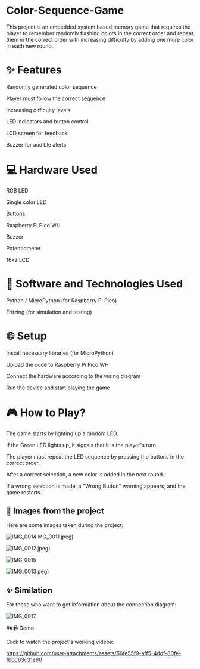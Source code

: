 # Color-Sequence-Game

This project is an embedded system based memory game that requires the player to remember randomly flashing colors in the correct order and repeat them in the correct order with increasing difficulty by adding one more color in each new round.

# ✨ Features


Randomly generated color sequence

Player must follow the correct sequence

Increasing difficulty levels

LED indicators and button control

LCD screen for feedback

Buzzer for audible alerts



# 💻 Hardware Used


  RGB LED
  
  Single color LED
  
  Buttons
  
  Raspberry Pi Pico WH
  
  Buzzer
  
  Potentiometer
  
  16x2 LCD 



# 🔧 Software and Technologies Used


  Python / MicroPython (for Raspberry Pi Pico)
  
  Fritzing (for simulation and testing)



# 🌐 Setup


  Install necessary libraries (for MicroPython)
  
  Upload the code to Raspberry Pi Pico WH
  
  Connect the hardware according to the wiring diagram
  
  Run the device and start playing the game



# 🎮 How to Play?


  The game starts by lighting up a random LED.
  
  If the Green LED lights up, it signals that it is the player's turn.
  
  The player must repeat the LED sequence by pressing the buttons in the correct order.
  
  After a correct selection, a new color is added in the next round.
  
  If a wrong selection is made, a "Wrong Button" warning appears, and the game restarts.

## 📸 Images from the project
Here are some images taken during the project:

![IMG_0014](https://github.com/user-attachments/assets/feda0e36-31eb-4b2f-b6c6-eb3c9c0c9369)
MG_0011.jpeg)


![IMG_0012](https://github.com/user-attachments/assets/a58e6d53-0e69-45c2-ad52-81973d34f635)
jpeg)


![IMG_0015](https://github.com/user-attachments/assets/92bbc62b-9512-40fd-bf50-440cfe325351)


![IMG_0013](https://github.com/user-attachments/assets/e405b527-e882-40af-a2af-cb6d29de38db)
peg)

## ✨ Similation
For those who want to get information about the connection diagram:

![IMG_0017](https://github.com/user-attachments/assets/192680d4-a2fb-4ed0-a1c1-0d63a29b97d8)


##📹 Demo

Click to watch the project's working videos:






https://github.com/user-attachments/assets/56fe55f9-aff5-4ddf-80fe-fbbd63c31e60




